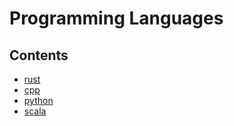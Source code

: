 # Programming Languages

## Contents

- [rust](rust.md)
- [cpp](cpp.md)
- [python](python.md)
- [scala](scala.md)
